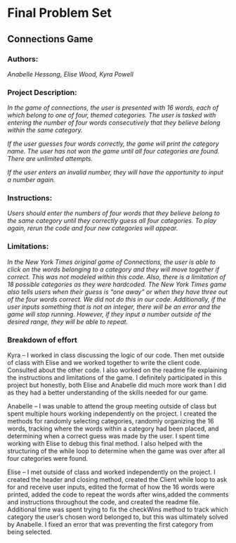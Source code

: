 # Final Problem Set
## Connections Game


### Authors:
_Anabelle Hessong, Elise Wood, Kyra Powell_


### Project Description:
_In the game of connections, the user is presented with 16 words, each of which belong to one of four, themed categories. The user is tasked with entering the number of four words consecutively that they believe belong within the same category._


_If the user guesses four words correctly, the game will print the category name. The user has not won the game until all four categories are found. There are unlimited attempts._


_If the user enters an invalid number, they will have the opportunity to input a number again._


### Instructions:
_Users should enter the numbers of four words that they believe belong to the same category until they correctly guess all four categories. To play again, rerun the code and four new categories will appear._


### Limitations:
_In the New York Times original game of Connections, the user is able to click on the words belonging to a category and they will move together if correct. This was not modeled within this code. Also, there is a limitation of 18 possible categories as they were hardcoded. The New York Times game also tells users when their guess is “one away” or when they have three out of the four words correct. We did not do this in our code. Additionally, if the user inputs something that is not an integer, there will be an error and the game will stop running. However, if they input a number outside of the desired range, they will be able to repeat._


### Breakdown of effort
Kyra – I worked in class discussing the logic of our code. Then met outside of class with Elise and we worked together to write the client code. Consulted about the other code. I also worked on the readme file explaining the instructions and limitations of the game. I definitely participated in this project but honestly, both Elise and Anabelle did much more work than I did as they had a better understanding of the skills needed for our game.




Anabelle – I was unable to attend the group meeting outside of class but spent multiple hours working independently on the project. I created the methods for randomly selecting categories, randomly organizing the 16 words, tracking where the words within a category had been placed, and determining when a correct guess was made by the user. I spent time working with Elise to debug this final method. I also helped with the structuring of the while loop to determine when the game was over after all four categories were found.


Elise – I met outside of class and worked independently on the project. I created the header and closing method, created the Client while loop to ask for and receive user inputs, edited the format of how the 16 words were printed, added the code to repeat the words after wins,added the comments and instructions throughout the code, and created the readme file. Additional time was spent trying to fix the checkWins method to track which category the user’s chosen word belonged to, but this was ultimately solved by Anabelle. I fixed an error that was preventing the first category from being selected. 

